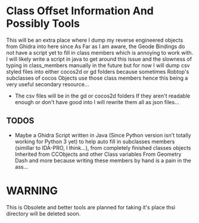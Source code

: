 # Class Offset Information And Possibly Tools
This will be an extra place where I dump my reverse engineered objects from Ghidra into here since As Far as I am aware, the Geode Bindings do not have a script yet to fill 
in class members which is annoying to work with. I will likely write a script in java to get around this issue and the slowness of typing in class_members manually in the future 
but for now I will dump csv styled files into either cocos2d or gd folders because sometimes Robtop's subclasses of cocos Objects use those class members hence this being a very 
useful secondary resource... 

- The csv files will be in the gd or cocos2d folders If they aren't readable enough or don't have good into I will rewrite them all as json files...

## TODOS
- Maybe a Ghidra Script written in Java (Since Python version isn't totally working for Python 3 yet) to help auto fill in subclasses members (simillar to IDA-PRO, I think...),
from completely finished classes objects Inherited from CCObjects and other Class variables From Geometry Dash and more because writing these members by hand is a pain in the ass...

# WARNING
This is Obsolete and better tools are planned for taking it's place thsi directory will be deleted soon.



